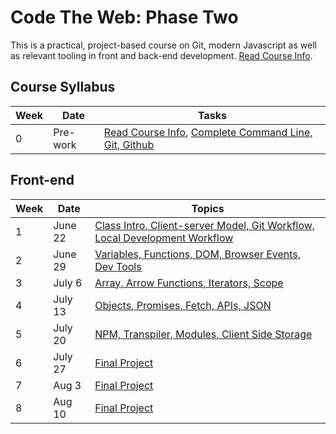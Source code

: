# Code The Web: Phase Two

This is a practical, project-based course on Git, modern Javascript as well as relevant tooling in front and back-end development. [Read Course Info](./week-zero/about.md).

## Course Syllabus 

| Week | Date | Tasks |
| --- | --- | --- |
| 0 | Pre-work | [Read Course Info](./week-zero/about.md), [Complete Command Line, Git, Github](./week-zero) 

## Front-end

| Week | Date | Topics |
| --- | --- | --- |
| 1 | June 22 | [Class Intro, Client-server Model, Git Workflow, Local Development Workflow](./week-one) |
| 2 | June 29 | [Variables, Functions, DOM, Browser Events, Dev Tools](./week-two) |
| 3 | July 6 | [Array, Arrow Functions, Iterators, Scope](./week-three) |
| 4 | July 13 | [Objects, Promises, Fetch, APIs, JSON](./week-four) |
| 5 | July 20 | [NPM, Transpiler, Modules, Client Side Storage](./week-five) |
| 6 | July 27 | [Final Project](./week-six) |
| 7 | Aug 3 | [Final Project](./week-seven) |
| 8 | Aug 10 | [Final Project](./week-eight) |
